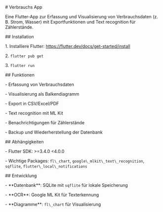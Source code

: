 \# Verbrauchs App

Eine Flutter-App zur Erfassung und Visualisierung von Verbrauchsdaten (z. B. Strom, Wasser) mit Exportfunktionen und Text recognition für Zählerstände.



\## Installation

1\. Installiere Flutter: https://flutter.dev/docs/get-started/install

2\. `flutter pub get`

3\. `flutter run`



\## Funktionen

\- Erfassung von Verbrauchsdaten

\- Visualisierung als Balkendiagramm

\- Export in CSV/Excel/PDF

\- Text recognition mit ML Kit

\- Benachrichtigungen für Zählerstände

\- Backup und Wiederherstellung der Datenbank



\## Abhängigkeiten

\- Flutter SDK: >=3.4.0 <4.0.0

\- Wichtige Packages: `fl\_chart`, `google\_mlkit\_text\_recognition`, `sqflite`, `flutter\_local\_notifications`



\## Entwicklung

\- \*\*Datenbank\*\*: SQLite mit `sqflite` für lokale Speicherung

\- \*\*OCR\*\*: Google ML Kit für Texterkennung

\- \*\*Diagramme\*\*: `fl\_chart` für Visualisierung

